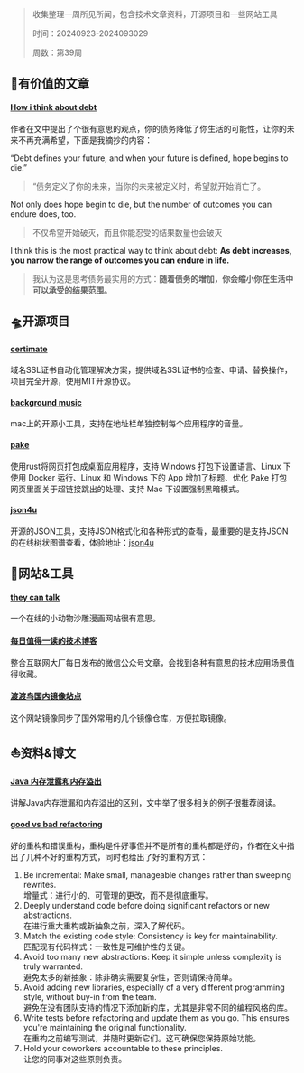 > 收集整理一周所见所闻，包含技术文章资料，开源项目和一些网站工具
>
> 时间：20240923-2024093029
>
> 周数：第39周


## 📜有价值的文章

#### [How i think about debt](https://collabfund.com/blog/how-i-think-about-debt/)

作者在文中提出了个很有意思的观点，你的债务降低了你生活的可能性，让你的未来不再充满希望，下面是我摘抄的内容：

 “Debt defines your future, and when your future is defined, hope begins to die.”  
> “债务定义了你的未来，当你的未来被定义时，希望就开始消亡了。

Not only does hope begin to die, but the number of outcomes you can endure does, too.  
> 不仅希望开始破灭，而且你能忍受的结果数量也会破灭

I think this is the most practical way to think about debt: **As debt increases, you narrow the range of outcomes you can endure in life.**  
>我认为这是思考债务最实用的方式：**随着债务的增加，你会缩小你在生活中可以承受的结果范围。**


## 🛸开源项目

#### [certimate](https://github.com/usual2970/certimate)

域名SSL证书自动化管理解决方案，提供域名SSL证书的检查、申请、替换操作，项目完全开源，使用MIT开源协议。

#### [background music](https://github.com/kyleneideck/BackgroundMusic)

mac上的开源小工具，支持在地址栏单独控制每个应用程序的音量。

#### [pake](https://github.com/tw93/Pake)

使用rust将网页打包成桌面应用程序，支持 Windows 打包下设置语言、Linux 下使用 Docker 运行、Linux 和 Windows 下的 App 增加了标题、优化 Pake 打包网页里面关于超链接跳出的处理、支持 Mac 下设置强制黑暗模式。

#### [json4u](https://github.com/loggerhead/json4u/)

开源的JSON工具，支持JSON格式化和各种形式的查看，最重要的是支持JSON的在线树状图谱查看，体验地址：[json4u](https://json4u.cn/)

## 🚀网站&工具

#### [they can talk](https://theycantalk.com/)

一个在线的小动物沙雕漫画网站很有意思。

#### [每日值得一读的技术博客](https://daily-blog.chlinlearn.top/)

整合互联网大厂每日发布的微信公众号文章，会找到各种有意思的技术应用场景值得收藏。

#### [渡渡鸟国内镜像站点](https://docker.aityp.com/)

这个网站镜像同步了国外常用的几个镜像仓库，方便拉取镜像。


## ⛵资料&博文

#### [Java 内存泄露和内存溢出](https://www.cnblogs.com/three-fighter/p/14579622.html)

讲解Java内存泄漏和内存溢出的区别，文中举了很多相关的例子很推荐阅读。

#### [good vs bad refactoring](https://www.builder.io/blog/good-vs-bad-refactoring)

好的重构和错误重构，重构是件好事但并不是所有的重构都是好的，作者在文中指出了几种不好的重构方式，同时也给出了好的重构方式：

1. Be incremental: Make small, manageable changes rather than sweeping rewrites.  
    增量式：进行小的、可管理的更改，而不是彻底重写。
2. Deeply understand code before doing significant refactors or new abstractions.  
    在进行重大重构或新抽象之前，深入了解代码。
3. Match the existing code style: Consistency is key for maintainability.  
    匹配现有代码样式：一致性是可维护性的关键。
4. Avoid too many new abstractions: Keep it simple unless complexity is truly warranted.  
    避免太多的新抽象：除非确实需要复杂性，否则请保持简单。
5. Avoid adding new libraries, especially of a very different programming style, without buy-in from the team.  
    避免在没有团队支持的情况下添加新的库，尤其是非常不同的编程风格的库。
6. Write tests before refactoring and update them as you go. This ensures you're maintaining the original functionality.  
    在重构之前编写测试，并随时更新它们。这可确保您保持原始功能。
7. Hold your coworkers accountable to these principles.  
    让您的同事对这些原则负责。